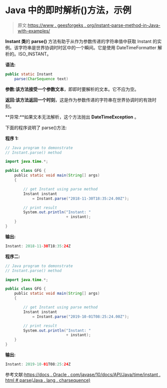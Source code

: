 # Java 中的即时解析()方法，示例

> 原文:[https://www . geesforgeks . org/instant-parse-method-in-Java-with-examples/](https://www.geeksforgeeks.org/instant-parse-method-in-java-with-examples/)

**Instant 类**的 **parse()** 方法有助于从作为参数传递的字符串值中获取 Instant 的实例。该字符串是世界协调时时区中的一个瞬间。它是使用 DateTimeFormatter 解析的。ISO_INSTANT。

**语法:**

```java
public static Instant 
    parse(CharSequence text)
```

**参数:**该方法接受一个参数**文本**，即即时要解析的文本。它不应为空。

**返回:**该方法返回一个**时刻**，这是作为参数传递的字符串在世界协调时的有效时刻。

**异常:**如果文本无法解析，这个方法抛出 **DateTimeException** 。

下面的程序说明了 parse()方法:

**程序 1:**

```java
// Java program to demonstrate
// Instant.parse() method

import java.time.*;

public class GFG {
    public static void main(String[] args)
    {

        // get Instant using parse method
        Instant instant
            = Instant.parse("2018-11-30T18:35:24.00Z");

        // print result
        System.out.println("Instant: "
                           + instant);
    }
}
```

**输出:**

```java
Instant: 2018-11-30T18:35:24Z

```

**程序二:**

```java
// Java program to demonstrate
// Instant.parse() method

import java.time.*;

public class GFG {
    public static void main(String[] args)
    {

        // get Instant using parse method
        Instant instant
            = Instant.parse("2019-10-01T08:25:24.00Z");

        // print result
        System.out.println("Instant: "
                           + instant);
    }
}
```

**输出:**

```java
Instant: 2019-10-01T08:25:24Z

```

参考文献:[https://docs . Oracle . com/javase/10/docs/API/Java/time/instant . html # parse(Java . lang . charsequence)](https://docs.oracle.com/javase/10/docs/api/java/time/Instant.html#parse(java.lang.CharSequence))